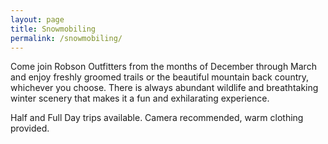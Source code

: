 ```yaml
---
layout: page
title: Snowmobiling
permalink: /snowmobiling/
---
```

Come join Robson Outfitters from the months of December through March and enjoy freshly groomed trails or the beautiful mountain back country,
whichever you choose.  There is always abundant wildlife and breathtaking winter scenery that makes it a fun and exhilarating experience.  

Half and Full Day trips available.  Camera recommended, warm clothing provided.
